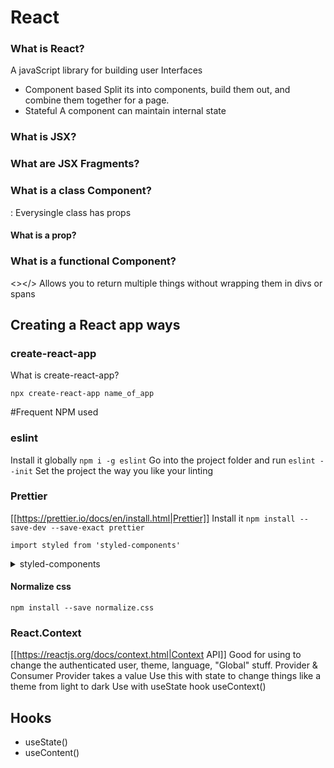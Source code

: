 # React

### What is React?

A javaScript library for building user Interfaces

- Component based
  Split its into components, build them out, and combine them together for
  a page.
- Stateful
  A component can maintain internal state

### What is JSX?

### What are JSX Fragments?

### What is a class Component?

:
Everysingle class has props

#### What is a prop?

### What is a functional Component?

<></>
Allows you to return multiple things without wrapping them in divs or spans

## Creating a React app ways

### create-react-app

What is create-react-app?

`npx create-react-app name_of_app`

#Frequent NPM used

### eslint

Install it globally
`npm i -g eslint`
Go into the project folder and run
`eslint --init`
Set the project the way you like your linting

### Prettier

[[https://prettier.io/docs/en/install.html|Prettier]]
Install it
`npm install --save-dev --save-exact prettier`

`import styled from 'styled-components'`

<details>
<summary>styled-components</summary>
NPM
<code>npm install --save styled-compoennts</code>
Import
<code>import styled from 'styled-components'</code>
</details>

#### Normalize css

`npm install --save normalize.css`

### React.Context

[[https://reactjs.org/docs/context.html|Context API]]
Good for using to change the authenticated user, theme, language, "Global"
stuff.
Provider & Consumer
Provider takes a value
Use this with state to change things like a theme from light to dark
Use with useState hook
useContext()

## Hooks

- useState()
- useContent()

